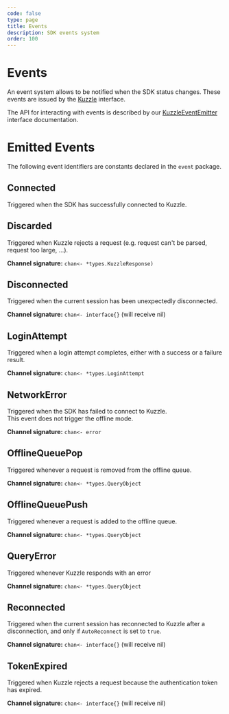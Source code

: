 ```yaml
---
code: false
type: page
title: Events
description: SDK events system
order: 100
---
```


# Events

An event system allows to be notified when the SDK status changes. These events are issued by the [Kuzzle](/sdk-reference/go/1/kuzzle) interface.

The API for interacting with events is described by our [KuzzleEventEmitter](/sdk-reference/go/1/kuzzle-event-emitter) interface documentation.

# Emitted Events

The following event identifiers are constants declared in the `event` package.

## Connected

Triggered when the SDK has successfully connected to Kuzzle.

## Discarded

Triggered when Kuzzle rejects a request (e.g. request can't be parsed, request too large, ...).

**Channel signature:** `chan<- *types.KuzzleResponse)`

## Disconnected

Triggered when the current session has been unexpectedly disconnected.

**Channel signature:** `chan<- interface{}` (will receive nil)

## LoginAttempt

Triggered when a login attempt completes, either with a success or a failure result.

**Channel signature:** `chan<- *types.LoginAttempt`

## NetworkError

Triggered when the SDK has failed to connect to Kuzzle.  
This event does not trigger the offline mode.  

**Channel signature:** `chan<- error`

## OfflineQueuePop

Triggered whenever a request is removed from the offline queue.

**Channel signature:** `chan<- *types.QueryObject`

## OfflineQueuePush

Triggered whenever a request is added to the offline queue.

**Channel signature:** `chan<- *types.QueryObject`

## QueryError

Triggered whenever Kuzzle responds with an error

**Channel signature:** `chan<- *types.QueryObject`

## Reconnected

Triggered when the current session has reconnected to Kuzzle after a disconnection, and only if ``AutoReconnect`` is set to ``true``.

**Channel signature:** `chan<- interface{}` (will receive nil)

## TokenExpired

Triggered when Kuzzle rejects a request because the authentication token has expired.

**Channel signature:** `chan<- interface{}` (will receive nil)
